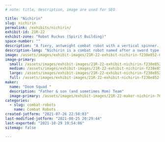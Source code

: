 ```yaml
---
# note: title, description, image are used for SEO

title: "Nichirin"
slug: nichirin
permalink: /exhibits/nichirin/
exhibit-id: 21R-22
exhibit-zone: "Robot Ruckus (Spirit Building)"
space-number: ""
description: "A fiery, antweight combat robot with a vertical spinner. "
description-long: "Nichirin is a combat robot named after a sword type called Nichirin from the anime “Demon Slayer”"
image: /assets/images/exhibit-images/21R-22-exhibit-nichirin-f238e852-06de-480f-bdd1-61582c034d57-large.jpeg
image-primary: 
  small: /assets/images/exhibit-images/21R-22-exhibit-nichirin-f238e852-06de-480f-bdd1-61582c034d57-small.jpeg
  medium: /assets/images/exhibit-images/21R-22-exhibit-nichirin-f238e852-06de-480f-bdd1-61582c034d57-medium.jpeg
  large: /assets/images/exhibit-images/21R-22-exhibit-nichirin-f238e852-06de-480f-bdd1-61582c034d57-large.jpeg
  full: /assets/images/exhibit-images/21R-22-exhibit-nichirin-f238e852-06de-480f-bdd1-61582c034d57-full.jpeg
maker: 
  name: "Doom Squad "
  description: "Father & son (and sometimes Mom) Team"
  image-primary: /assets/images/exhibit-images/21R-22-maker-nichirin-766a4020-84b7-4063-99a2-6925db4f778f-medium.jpeg
categories: 
  - slug: combat-robots
    name: Combat Robots
created-jotform: "2021-07-26 22:50:03"
last-modified-jotform: "2021-08-25 20:29:44"
last-exported: "2021-10-29 19:54:06"
sitemap: false

---
```

